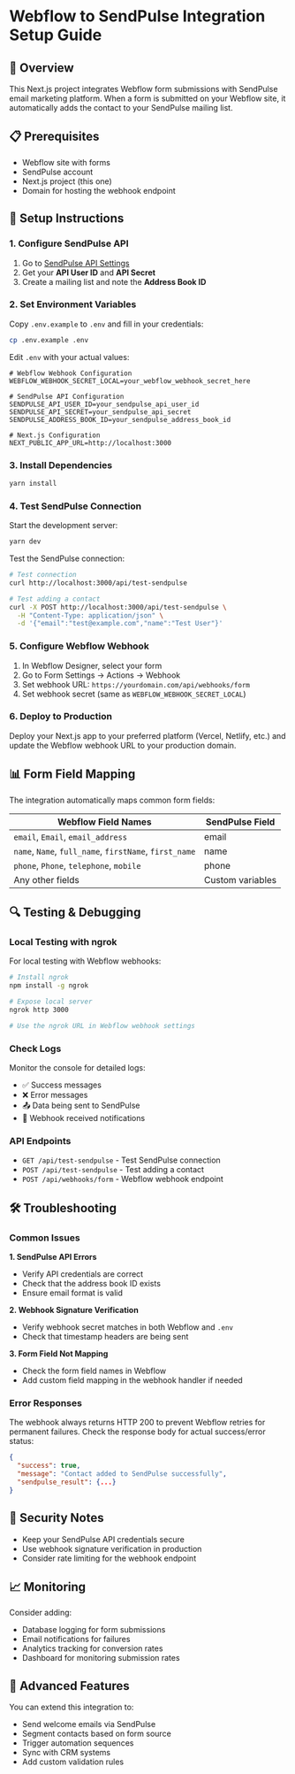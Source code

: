 # Webflow to SendPulse Integration Setup Guide

## 🎯 Overview
This Next.js project integrates Webflow form submissions with SendPulse email marketing platform. When a form is submitted on your Webflow site, it automatically adds the contact to your SendPulse mailing list.

## 📋 Prerequisites
- Webflow site with forms
- SendPulse account
- Next.js project (this one)
- Domain for hosting the webhook endpoint

## 🔧 Setup Instructions

### 1. Configure SendPulse API
1. Go to [SendPulse API Settings](https://login.sendpulse.com/settings/#api)
2. Get your **API User ID** and **API Secret**
3. Create a mailing list and note the **Address Book ID**

### 2. Set Environment Variables
Copy `.env.example` to `.env` and fill in your credentials:

```bash
cp .env.example .env
```

Edit `.env` with your actual values:
```env
# Webflow Webhook Configuration
WEBFLOW_WEBHOOK_SECRET_LOCAL=your_webflow_webhook_secret_here

# SendPulse API Configuration
SENDPULSE_API_USER_ID=your_sendpulse_api_user_id
SENDPULSE_API_SECRET=your_sendpulse_api_secret
SENDPULSE_ADDRESS_BOOK_ID=your_sendpulse_address_book_id

# Next.js Configuration
NEXT_PUBLIC_APP_URL=http://localhost:3000
```

### 3. Install Dependencies
```bash
yarn install
```

### 4. Test SendPulse Connection
Start the development server:
```bash
yarn dev
```

Test the SendPulse connection:
```bash
# Test connection
curl http://localhost:3000/api/test-sendpulse

# Test adding a contact
curl -X POST http://localhost:3000/api/test-sendpulse \
  -H "Content-Type: application/json" \
  -d '{"email":"test@example.com","name":"Test User"}'
```

### 5. Configure Webflow Webhook
1. In Webflow Designer, select your form
2. Go to Form Settings → Actions → Webhook
3. Set webhook URL: `https://yourdomain.com/api/webhooks/form`
4. Set webhook secret (same as `WEBFLOW_WEBHOOK_SECRET_LOCAL`)

### 6. Deploy to Production
Deploy your Next.js app to your preferred platform (Vercel, Netlify, etc.) and update the Webflow webhook URL to your production domain.

## 📊 Form Field Mapping

The integration automatically maps common form fields:

| Webflow Field Names | SendPulse Field |
|-------------------|----------------|
| `email`, `Email`, `email_address` | email |
| `name`, `Name`, `full_name`, `firstName`, `first_name` | name |
| `phone`, `Phone`, `telephone`, `mobile` | phone |
| Any other fields | Custom variables |

## 🔍 Testing & Debugging

### Local Testing with ngrok
For local testing with Webflow webhooks:
```bash
# Install ngrok
npm install -g ngrok

# Expose local server
ngrok http 3000

# Use the ngrok URL in Webflow webhook settings
```

### Check Logs
Monitor the console for detailed logs:
- ✅ Success messages
- ❌ Error messages
- 📤 Data being sent to SendPulse
- 🔔 Webhook received notifications

### API Endpoints
- `GET /api/test-sendpulse` - Test SendPulse connection
- `POST /api/test-sendpulse` - Test adding a contact
- `POST /api/webhooks/form` - Webflow webhook endpoint

## 🛠 Troubleshooting

### Common Issues

**1. SendPulse API Errors**
- Verify API credentials are correct
- Check that the address book ID exists
- Ensure email format is valid

**2. Webhook Signature Verification**
- Verify webhook secret matches in both Webflow and `.env`
- Check that timestamp headers are being sent

**3. Form Field Not Mapping**
- Check the form field names in Webflow
- Add custom field mapping in the webhook handler if needed

### Error Responses
The webhook always returns HTTP 200 to prevent Webflow retries for permanent failures. Check the response body for actual success/error status:

```json
{
  "success": true,
  "message": "Contact added to SendPulse successfully",
  "sendpulse_result": {...}
}
```

## 🔐 Security Notes
- Keep your SendPulse API credentials secure
- Use webhook signature verification in production
- Consider rate limiting for the webhook endpoint

## 📈 Monitoring
Consider adding:
- Database logging for form submissions
- Email notifications for failures
- Analytics tracking for conversion rates
- Dashboard for monitoring submission rates

## 🚀 Advanced Features
You can extend this integration to:
- Send welcome emails via SendPulse
- Segment contacts based on form source
- Trigger automation sequences
- Sync with CRM systems
- Add custom validation rules 